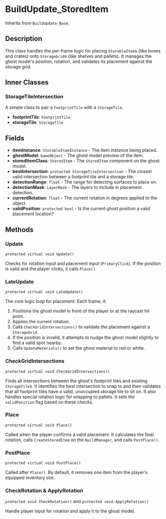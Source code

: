 # BuildUpdate_StoredItem

Inherits from `BuildUpdate_Base`.

## Description

This class handles the per-frame logic for placing `StorableItem`s (like boxes and crates) onto `StorageGrid`s (like shelves and pallets). It manages the ghost model's position, rotation, and validates its placement against the storage grid.

## Inner Classes

### StorageTileIntersection
A simple class to pair a `FootprintTile` with a `StorageTile`.
-   **footprintTile**: `FootprintTile`
-   **storageTile**: `StorageTile`

## Fields

-   **itemInstance**: `StorableItemInstance` - The item instance being placed.
-   **ghostModel**: `GameObject` - The ghost model preview of the item.
-   **storedItemClass**: `StoredItem` - The `StoredItem` component on the ghost model.
-   **bestIntersection**: `protected StorageTileIntersection` - The closest valid intersection between a footprint tile and a storage tile.
-   **detectionRange**: `float` - The range for detecting surfaces to place on.
-   **detectionMask**: `LayerMask` - The layers to include in placement detection.
-   **currentRotation**: `float` - The current rotation in degrees applied to the object.
-   **validPosition**: `protected bool` - Is the current ghost position a valid placement location?

## Methods

### Update
`protected virtual void Update()`

Checks for rotation input and placement input (`PrimaryClick`). If the position is valid and the player clicks, it calls `Place()`.

### LateUpdate
`protected virtual void LateUpdate()`

The core logic loop for placement. Each frame, it:
1.  Positions the ghost model in front of the player or at the raycast hit point.
2.  Applies the current rotation.
3.  Calls `CheckGridIntersections()` to validate the placement against a `StorageGrid`.
4.  If the position is invalid, it attempts to nudge the ghost model slightly to find a valid spot nearby.
5.  Calls `UpdateMaterials()` to set the ghost material to red or white.

### CheckGridIntersections
`protected virtual void CheckGridIntersections()`

Finds all intersections between the ghost's footprint tiles and existing `StorageTile`s. It identifies the best intersection to snap to and then validates that all footprint tiles have a valid, unoccupied storage tile to sit on. It also handles special rotation logic for snapping to pallets. It sets the `validPosition` flag based on these checks.

### Place
`protected virtual void Place()`

Called when the player confirms a valid placement. It calculates the final rotation, calls `CreateStoredItem` on the `BuildManager`, and calls `PostPlace()`.

### PostPlace
`protected virtual void PostPlace()`

Called after `Place()`. By default, it removes one item from the player's equipped inventory slot.

### CheckRotation & ApplyRotation
`protected void CheckRotation()` and `protected void ApplyRotation()`

Handle player input for rotation and apply it to the ghost model.

